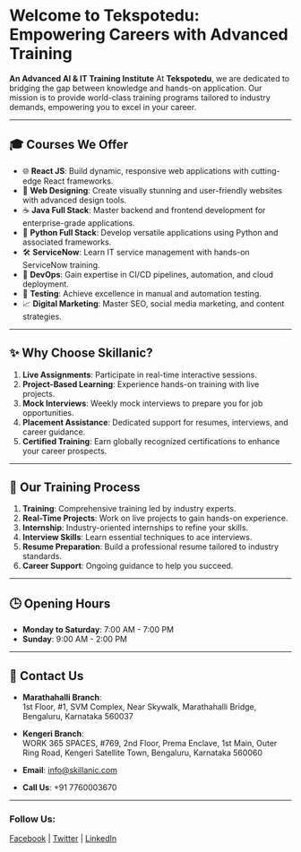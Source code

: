
# **Welcome to Tekspotedu: Empowering Careers with Advanced Training**
**An Advanced AI & IT Training Institute**
At **Tekspotedu**, we are dedicated to bridging the gap between knowledge and hands-on application. Our mission is to provide world-class training programs tailored to industry demands, empowering you to excel in your career.  

---

## 🎓 **Courses We Offer**  
- 🌐 **React JS**: Build dynamic, responsive web applications with cutting-edge React frameworks.  
- 🎨 **Web Designing**: Create visually stunning and user-friendly websites with advanced design tools.  
- ☕ **Java Full Stack**: Master backend and frontend development for enterprise-grade applications.  
- 🐍 **Python Full Stack**: Develop versatile applications using Python and associated frameworks.  
- 🛠️ **ServiceNow**: Learn IT service management with hands-on ServiceNow training.  
- 🚀 **DevOps**: Gain expertise in CI/CD pipelines, automation, and cloud deployment.  
- 🧪 **Testing**: Achieve excellence in manual and automation testing.  
- 📈 **Digital Marketing**: Master SEO, social media marketing, and content strategies.  

---

## ✨ **Why Choose Skillanic?**  
1. **Live Assignments**: Participate in real-time interactive sessions.  
2. **Project-Based Learning**: Experience hands-on training with live projects.  
3. **Mock Interviews**: Weekly mock interviews to prepare you for job opportunities.  
4. **Placement Assistance**: Dedicated support for resumes, interviews, and career guidance.  
5. **Certified Training**: Earn globally recognized certifications to enhance your career prospects.  

---

## 🔧 **Our Training Process**  
1. **Training**: Comprehensive training led by industry experts.  
2. **Real-Time Projects**: Work on live projects to gain hands-on experience.  
3. **Internship**: Industry-oriented internships to refine your skills.  
4. **Interview Skills**: Learn essential techniques to ace interviews.  
5. **Resume Preparation**: Build a professional resume tailored to industry standards.  
6. **Career Support**: Ongoing guidance to help you succeed.  

---

## 🕒 **Opening Hours**  
- **Monday to Saturday**: 7:00 AM - 7:00 PM  
- **Sunday**: 9:00 AM - 2:00 PM  

---

## 📍 **Contact Us**  
- **Marathahalli Branch**:  
  1st Floor, #1, SVM Complex, Near Skywalk, Marathahalli Bridge, Bengaluru, Karnataka 560037  
- **Kengeri Branch**:  
  WORK 365 SPACES, #769, 2nd Floor, Prema Enclave, 1st Main, Outer Ring Road, Kengeri Satellite Town, Bengaluru, Karnataka 560060  

- **Email**: [info@skillanic.com](mailto:info@skillanic.com)  
- **Call Us**: +91 7760003670  

---

### Follow Us:  
[Facebook](#) | [Twitter](#) | [LinkedIn](#)
